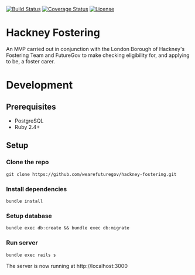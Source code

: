 [![Build Status](http://img.shields.io/circleci/project/github/wearefuturegov/hackney-fostering.svg?style=flat-square)](https://circleci.com/gh/wearefuturegov/hackney-fostering)
[![Coverage Status](http://img.shields.io/coveralls/wearefuturegov/hackney-fostering.svg?style=flat-square)](https://coveralls.io/r/wearefuturegov/hackney-fostering)
[![License](http://img.shields.io/:license-apache-blue.svg?style=flat-square)](http://www.apache.org/licenses/LICENSE-2.0.html)

# Hackney Fostering

An MVP carried out in conjunction with the London Borough of Hackney's Fostering
Team and FutureGov to make checking eligibility for, and applying to be, a foster carer.

# Development

## Prerequisites

* PostgreSQL
* Ruby 2.4+

## Setup

### Clone the repo

```
git clone https://github.com/wearefuturegov/hackney-fostering.git
```

### Install dependencies

```
bundle install
```

### Setup database

```
bundle exec db:create && bundle exec db:migrate
```

### Run server

```
bundle exec rails s
```

The server is now running at http://localhost:3000
